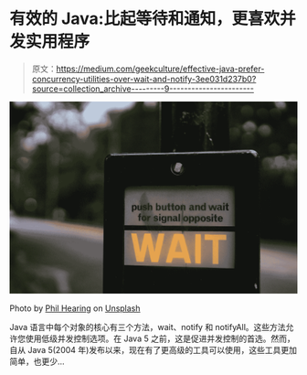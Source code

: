 # 有效的 Java:比起等待和通知，更喜欢并发实用程序

> 原文：<https://medium.com/geekculture/effective-java-prefer-concurrency-utilities-over-wait-and-notify-3ee031d237b0?source=collection_archive---------9----------------------->

![](img/d9c50c828a5800b2f8cbe57151d19a88.png)

Photo by [Phil Hearing](https://unsplash.com/@philhearing?utm_source=medium&utm_medium=referral) on [Unsplash](https://unsplash.com?utm_source=medium&utm_medium=referral)

Java 语言中每个对象的核心有三个方法，wait、notify 和 notifyAll。这些方法允许您使用低级并发控制选项。在 Java 5 之前，这是促进并发控制的首选。然而，自从 Java 5(2004 年)发布以来，现在有了更高级的工具可以使用，这些工具更加简单，也更少…